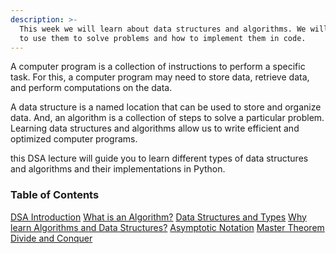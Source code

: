 ```yaml
---
description: >-
  This week we will learn about data structures and algorithms. We will learn how
  to use them to solve problems and how to implement them in code.
---
```


A computer program is a collection of instructions to perform a specific task. For this, a computer program may need to store data, retrieve data, and perform computations on the data.

A data structure is a named location that can be used to store and organize data. And, an algorithm is a collection of steps to solve a particular problem. Learning data structures and algorithms allow us to write efficient and optimized computer programs.

this DSA lecture will guide you to learn different types of data structures and algorithms and their implementations in Python.

### Table of Contents

[DSA Introduction](#table-of-contents)
    [What is an Algorithm?](./algorithms/README.md)
    [Data Structures and Types](./data\_structures/README.md)
    [Why learn Algorithms and Data Structures?](./why_learn/README.md)
    [Asymptotic Notation](./asymptotic_notation/README.md)
    [Master Theorem](./master_theorem/README.md)
    [Divide and Conquer](./divide_and_conquer/README.md)

